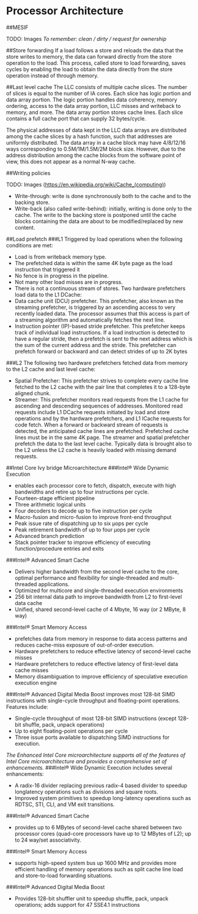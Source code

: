 # Processor Architecture
##MESIF

TODO: Images
*To remember: clean / dirty / request for ownership*

##Store forwarding
If a load follows a store and reloads the data that the store writes to memory, the data can forward directly from the store operation to the load. This process, called store to load forwarding, saves cycles by enabling the load to obtain the data directly from the store operation instead of through memory.

##Last level cache
The LLC consists of multiple cache slices. The number of slices is equal to the number of IA cores. Each slice has logic portion and data array portion. The logic portion handles data coherency, memory ordering, access to the data array portion, LLC misses and writeback to memory, and more. The data array portion stores cache lines. Each slice contains a full cache port that can supply 32 bytes/cycle.

The physical addresses of data kept in the LLC data arrays are distributed among the cache slices by a hash function, such that addresses are uniformly distributed. The data array in a cache block may have 4/8/12/16 ways corresponding to 0.5M/1M/1.5M/2M block size. However, due to the address distribution among the cache blocks from the software point of view, this does not appear as a normal N-way cache.

##Writing policies

TODO: Images (https://en.wikipedia.org/wiki/Cache_(computing))
- Write-through: write is done synchronously both to the cache and to the backing store.
- Write-back (also called write-behind): initially, writing is done only to the cache. The write to the backing store is postponed until the cache blocks containing the data are about to be modified/replaced by new content.

##Load prefetch
###L1
Triggered by load operations when the following conditions are met:
- Load is from writeback memory type.
- The prefetched data is within the same 4K byte page as the load instruction that triggered it
- No fence is in progress in the pipeline.
- Not many other load misses are in progress.
- There is not a continuous stream of stores.
Two hardware prefetchers load data to the L1 DCache:
- Data cache unit (DCU) prefetcher. This prefetcher, also known as the streaming prefetcher, is triggered by an ascending access to very recently loaded data. The processor assumes that this access is part of a streaming algorithm and automatically fetches the next line.
- Instruction pointer (IP)-based stride prefetcher. This prefetcher keeps track of individual load instructions. If a load instruction is detected to have a regular stride, then a prefetch is sent to the next address which is the sum of the current address and the stride. This prefetcher can prefetch forward or backward and can detect strides of up to 2K bytes

###L2
The following two hardware prefetchers fetched data from memory to the L2 cache and last level cache:
- Spatial Prefetcher: This prefetcher strives to complete every cache line fetched to the L2 cache with the pair line that completes it to a 128-byte aligned chunk.
- Streamer: This prefetcher monitors read requests from the L1 cache for ascending and descending sequences of addresses. Monitored read requests include L1 DCache requests initiated by load and store operations and by the hardware prefetchers, and L1 ICache requests for code fetch. When a forward or backward stream of requests is detected, the anticipated cache lines are prefetched. Prefetched cache lines must be in the same 4K page. The streamer and spatial prefetcher prefetch the data to the last level cache. Typically data is brought also to the L2 unless the L2 cache is heavily loaded with missing demand requests.

##Intel Core Ivy bridge Microarchitecture
###Intel® Wide Dynamic Execution
- enables each processor core to fetch, dispatch, execute with high bandwidths and retire up to four instructions per cycle.
- Fourteen-stage efficient pipeline
- Three arithmetic logical units
- Four decoders to decode up to five instruction per cycle
- Macro-fusion and micro-fusion to improve front-end throughput
- Peak issue rate of dispatching up to six μops per cycle
- Peak retirement bandwidth of up to four μops per cycle
- Advanced branch prediction
- Stack pointer tracker to improve efficiency of executing function/procedure entries and exits

###Intel® Advanced Smart Cache
- Delivers higher bandwidth from the second level cache to the core, optimal performance and flexibility for single-threaded and multi-threaded applications.
- Optimized for multicore and single-threaded execution environments
- 256 bit internal data path to improve bandwidth from L2 to first-level data cache
- Unified, shared second-level cache of 4 Mbyte, 16 way (or 2 MByte, 8 way)

###Intel® Smart Memory Access
- prefetches data from memory in response to data access patterns and reduces cache-miss exposure of out-of-order execution.
- Hardware prefetchers to reduce effective latency of second-level cache misses
- Hardware prefetchers to reduce effective latency of first-level data cache misses
- Memory disambiguation to improve efficiency of speculative execution execution engine

###Intel® Advanced Digital Media Boost improves most 128-bit SIMD instructions with single-cycle throughput and floating-point operations. Features include:
- Single-cycle throughput of most 128-bit SIMD instructions (except 128-bit shuffle, pack, unpack operations)
- Up to eight floating-point operations per cycle
- Three issue ports available to dispatching SIMD instructions for execution.

*The Enhanced Intel Core microarchitecture supports all of the features of Intel Core microarchitecture and provides a comprehensive set of enhancements.*
###Intel® Wide Dynamic Execution includes several enhancements:
- A radix-16 divider replacing previous radix-4 based divider to speedup longlatency operations such as divisions and square roots.
- Improved system primitives to speedup long-latency operations such as RDTSC, STI, CLI, and VM exit transitions.

###Intel® Advanced Smart Cache
- provides up to 6 MBytes of second-level cache shared between two processor cores (quad-core processors have up to 12 MBytes of L2); up to 24 way/set associativity.

###Intel® Smart Memory Access
- supports high-speed system bus up 1600 MHz and provides more efficient handling of memory operations such as split cache line load and store-to-load forwarding situations.

###Intel® Advanced Digital Media Boost
- Provides 128-bit shuffler unit to speedup shuffle, pack, unpack operations; adds support for 47 SSE4.1 instructions
